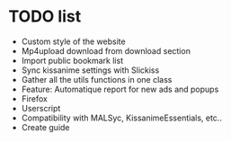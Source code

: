 # TODO list
 - Custom style of the website
 - Mp4upload download from download section
 - Import public bookmark list
 - Sync kissanime settings with Slickiss
 - Gather all the utils functions in one class
 - Feature: Automatique report for new ads and popups
 - Firefox
 - Userscript
 - Compatibility with MALSyc, KissanimeEssentials, etc..
 - Create guide